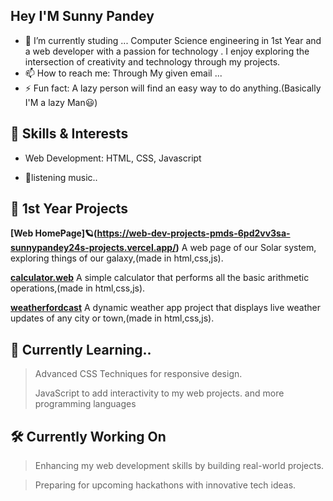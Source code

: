 ## Hey I'M Sunny Pandey 
- 🔭 I’m currently studing ...
 Computer Science engineering  in 1st Year and a  web developer with a passion for technology . I enjoy exploring the intersection of creativity and technology through my projects. 
- 📫 How to reach me: Through My given email ...
- ⚡ Fun fact: A lazy person will find an easy way to do anything.(Basically I'M a lazy Man😃)

 ## 🌟 Skills & Interests
- Web Development: HTML, CSS, Javascript

- 🎵listening music..

## 🚀 1st Year Projects

**[Web HomePage]🪐(https://web-dev-projects-pmds-6pd2vv3sa-sunnypandey24s-projects.vercel.app/)**
A web page of our Solar system, exploring things of our galaxy,(made in html,css,js).

**[calculator.web](calculator-web-beta.vercel.app)**
A simple calculator that performs all the basic arithmetic operations,(made in html,css,js).


**[weatherfordcast](weatherfordcast.vercel.app)**
A dynamic weather app project that displays live weather updates of any city or town,(made in html,css,js).

## 📘 Currently Learning..
>Advanced CSS Techniques for responsive design.
>
>JavaScript to add interactivity to my web projects.
and more programming languages

## 🛠️ Currently Working On
>Enhancing my web development skills by building real-world projects.

>Preparing for upcoming hackathons with innovative tech ideas.




